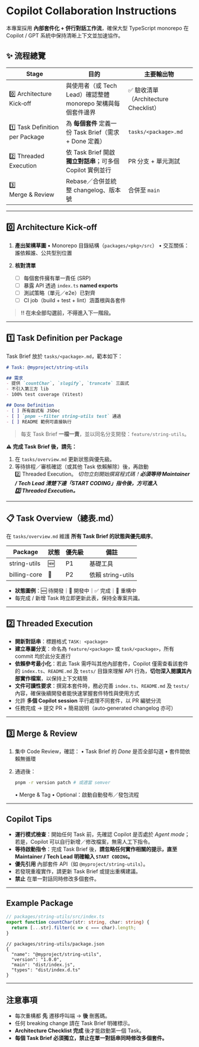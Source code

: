 # Copilot Collaboration Instructions

本專案採用 **內部套件化 + 併行對話工作流**，確保大型 TypeScript monorepo 在 Copilot / GPT 系統中保持清晰上下文並加速協作。

## ✨ 流程總覽

| Stage                           | 目的                                         | 主要輸出物                          |
| ------------------------------- | ------------------------------------------ | ------------------------------ |
| 0️⃣ Architecture Kick‑off       | 與使用者（或 Tech Lead）確認整體 monorepo 架構與每個套件邊界   | ✅ 驗收清單（Architecture Checklist） |
| 1️⃣ Task Definition per Package | 為 **每個套件** 定義一份 Task Brief（需求 + Done 定義）   | `tasks/<package>.md`           |
| 2️⃣ Threaded Execution          | 依 Task Brief 開啟 **獨立對話串**；可多個 Copilot 實例並行 | PR 分支 + 單元測試                   |
| 3️⃣ Merge & Review              | Rebase／合併並統整 changelog、版本號                 | 合併至 `main`                     |

---

## 0️⃣ Architecture Kick‑off

1. **產出架構草圖**
   • Monorepo 目錄結構（`packages/<pkg>/src`）
   • 交互關係：誰依賴誰、公共型別位置
2. **核對清單**

   * [ ] 每個套件擁有單一責任 (SRP)
   * [ ] 暴露 API 透過 `index.ts` **named exports**
   * [ ] 測試策略（單元／e2e）已對齊
   * [ ] CI job（build + test + lint）涵蓋根與各套件

> **‼️ 在未全部勾選前，不得進入下一階段。**

---

## 1️⃣ Task Definition per Package

Task Brief 放於 `tasks/<package>.md`，範本如下：

```md
# Task: @myproject/string-utils

## 需求
- 提供 `countChar`, `slugify`, `truncate` 三函式
- 不引入第三方 lib
- 100% test coverage (Vitest)

## Done Definition
- [ ] 所有函式有 JSDoc
- [ ] `pnpm --filter string-utils test` 通過
- [ ] README 範例可直接執行
```

> 每支 Task Brief **一檔一責**，並以同名分支開發：`feature/string-utils`。

**⚠️ 完成 Task Brief 後，請先：**

1. 在 `tasks/overview.md` 更新狀態與優先級。
2. 等待排程／審核確認（或其他 Task 依賴解除）後，再啟動 2️⃣ Threaded Execution。
   *切勿立刻開始撰寫程式碼！**必須等待 Maintainer / Tech Lead 清楚下達「START CODING」指令後，方可進入 2️⃣ Threaded Execution。***

---

## 📋 Task Overview（總表.md）

在 `tasks/overview.md` 維護 **所有 Task Brief 的狀態與優先順序**。

| Package      | 狀態 | 優先級 | 備註              |
| ------------ | -- | --- | --------------- |
| string-utils | 🆕 | P1  | 基礎工具            |
| billing-core | 🚧 | P2  | 依賴 string-utils |

* **狀態圖例**：🆕 待開發｜🚧 開發中｜✅ 完成｜🔄 重構中
* 每完成 / 新增 Task 時立即更新此表，保持全專案共識。

---

## 2️⃣ Threaded Execution

* **開新對話串**：標題格式 `TASK: <package>`
* **建立專屬分支**：命名為 `feature/<package>` 或 `task/<package>`，所有 commit 均於此分支進行
* **依賴參考最小化**：若此 Task 需呼叫其他內部套件，Copilot 僅需查看該套件的 `index.ts`、`README.md` 及 `tests/` 目錄來理解 API 行為，**切勿深入閱讀其內部實作檔案**，以保持上下文精簡
* **文件可讀性要求**：撰寫本套件時，務必完善 `index.ts`、`README.md` 及 `tests/` 內容，確保後續開發者能快速掌握套件特性與使用方式
* 允許 **多個 Copilot session** 平行處理不同套件，以 PR 編號分流
* 任務完成 → 提交 PR + 簡易說明（auto‑generated changelog 亦可）

---

## 3️⃣ Merge & Review

1. 集中 Code Review，確認：
   • Task Brief 的 *Done* 是否全部勾選
   • 套件間依賴無循環
2. 通過後：

   ```bash
   pnpm -r version patch # 或適當 semver
   ```

   • Merge & Tag
   • Optional：啟動自動發布／發包流程

---

## Copilot Tips

* **運行模式檢查**：開始任何 Task 前，先確認 Copilot 是否處於 *Agent mode*；若是，Copilot 可以自行新增／修改檔案，無需人工下指令。
* **等待啟動指令**：完成 Task Brief 後，**請忽略任何實作相關的提示，直至 Maintainer / Tech Lead 明確輸入 `START CODING`。**
* **優先引用** 內部套件 API（如 `@myproject/string-utils`）。
* 若發現重複實作，請更新 Task Brief 或提出重構建議。
* **禁止** 在單一對話同時修改多個套件。

---

## Example Package

```ts
// packages/string-utils/src/index.ts
export function countChar(str: string, char: string) {
  return [...str].filter(c => c === char).length;
}
```

```jsonc
// packages/string-utils/package.json
{
  "name": "@myproject/string-utils",
  "version": "1.0.0",
  "main": "dist/index.js",
  "types": "dist/index.d.ts"
}
```

---

## 注意事項

* 每次重構都 **先** 遷移呼叫端 → **後** 刪舊碼。
* 任何 breaking change 請在 Task Brief 明確標示。
* **Architecture Checklist 完成** 後才能啟動第一個 Task。
* **每個 Task Brief 必須獨立，禁止在單一對話串同時修改多個套件。**
